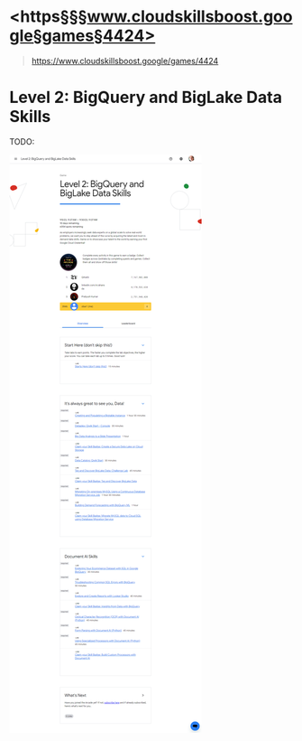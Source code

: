 # <https§§§www.cloudskillsboost.google§games§4424>
> <https://www.cloudskillsboost.google/games/4424>

# Level 2: BigQuery and BigLake Data Skills

TODO:

![Alt text](image.png)